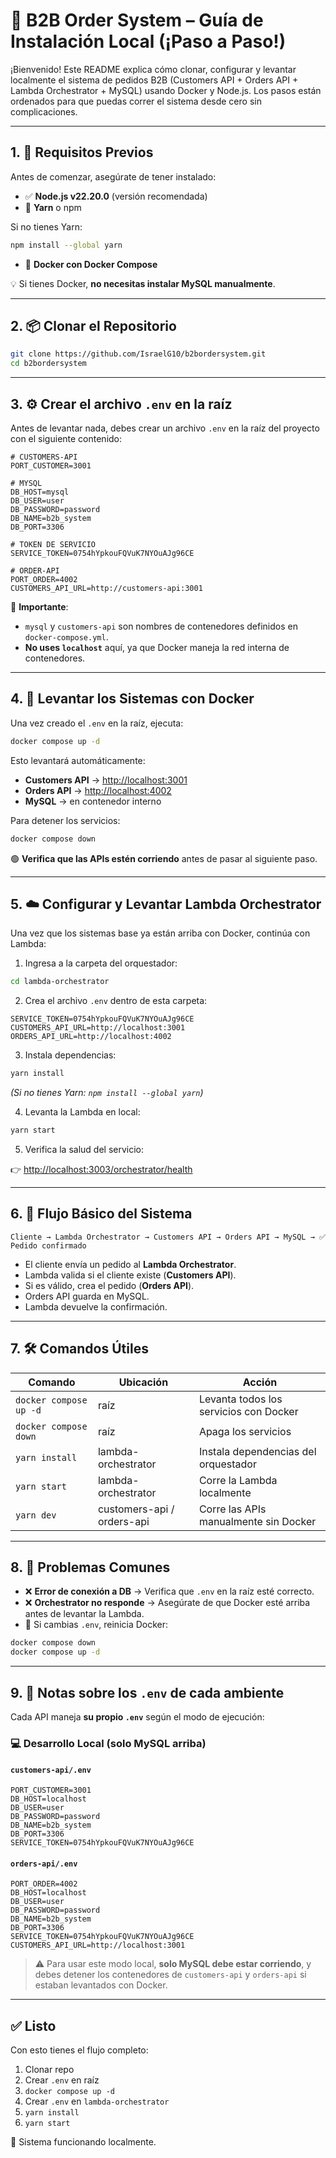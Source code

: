 # 🧭 B2B Order System – Guía de Instalación Local (¡Paso a Paso!)

¡Bienvenido!
Este README explica cómo clonar, configurar y levantar localmente el sistema de pedidos B2B (Customers API + Orders API + Lambda Orchestrator + MySQL) usando Docker y Node.js.
Los pasos están ordenados para que puedas correr el sistema desde cero sin complicaciones.

---

## 1. 🧰 Requisitos Previos

Antes de comenzar, asegúrate de tener instalado:

* ✅ **Node.js v22.20.0** (versión recomendada)
* 🧶 **Yarn** o npm

Si no tienes Yarn:

```bash
npm install --global yarn
```

* 🐳 **Docker con Docker Compose**

💡 Si tienes Docker, **no necesitas instalar MySQL manualmente**.

---

## 2. 📦 Clonar el Repositorio

```bash
git clone https://github.com/IsraelG10/b2bordersystem.git
cd b2bordersystem
```

---

## 3. ⚙️ Crear el archivo `.env` en la raíz

Antes de levantar nada, debes crear un archivo `.env` en la raíz del proyecto con el siguiente contenido:

```env
# CUSTOMERS-API
PORT_CUSTOMER=3001

# MYSQL
DB_HOST=mysql
DB_USER=user
DB_PASSWORD=password
DB_NAME=b2b_system
DB_PORT=3306

# TOKEN DE SERVICIO
SERVICE_TOKEN=0754hYpkouFQVuK7NYOuAJg96CE

# ORDER-API
PORT_ORDER=4002
CUSTOMERS_API_URL=http://customers-api:3001
```

📌 **Importante**:

* `mysql` y `customers-api` son nombres de contenedores definidos en `docker-compose.yml`.
* **No uses `localhost`** aquí, ya que Docker maneja la red interna de contenedores.

---

## 4. 🐳 Levantar los Sistemas con Docker

Una vez creado el `.env` en la raíz, ejecuta:

```bash
docker compose up -d
```

Esto levantará automáticamente:

* **Customers API** → [http://localhost:3001](http://localhost:3001)
* **Orders API** → [http://localhost:4002](http://localhost:4002)
* **MySQL** → en contenedor interno

Para detener los servicios:

```bash
docker compose down
```

🟢 **Verifica que las APIs estén corriendo** antes de pasar al siguiente paso.

---

## 5. ☁️ Configurar y Levantar Lambda Orchestrator

Una vez que los sistemas base ya están arriba con Docker, continúa con Lambda:

1. Ingresa a la carpeta del orquestador:

```bash
cd lambda-orchestrator
```

2. Crea el archivo `.env` dentro de esta carpeta:

```env
SERVICE_TOKEN=0754hYpkouFQVuK7NYOuAJg96CE
CUSTOMERS_API_URL=http://localhost:3001
ORDERS_API_URL=http://localhost:4002
```

3. Instala dependencias:

```bash
yarn install
```

*(Si no tienes Yarn: `npm install --global yarn`)*

4. Levanta la Lambda en local:

```bash
yarn start
```

5. Verifica la salud del servicio:

👉 [http://localhost:3003/orchestrator/health](http://localhost:3003/orchestrator/health)

---

## 6. 🧭 Flujo Básico del Sistema

```
Cliente → Lambda Orchestrator → Customers API → Orders API → MySQL → ✅ Pedido confirmado
```

* El cliente envía un pedido al **Lambda Orchestrator**.
* Lambda valida si el cliente existe (**Customers API**).
* Si es válido, crea el pedido (**Orders API**).
* Orders API guarda en MySQL.
* Lambda devuelve la confirmación.

---

## 7. 🛠️ Comandos Útiles

| Comando                | Ubicación                  | Acción                                 |
| ---------------------- | -------------------------- | -------------------------------------- |
| `docker compose up -d` | raíz                       | Levanta todos los servicios con Docker |
| `docker compose down`  | raíz                       | Apaga los servicios                    |
| `yarn install`         | lambda-orchestrator        | Instala dependencias del orquestador   |
| `yarn start`           | lambda-orchestrator        | Corre la Lambda localmente             |
| `yarn dev`             | customers-api / orders-api | Corre las APIs manualmente sin Docker  |

---

## 8. 🧩 Problemas Comunes

* ❌ **Error de conexión a DB** → Verifica que `.env` en la raíz esté correcto.
* ❌ **Orchestrator no responde** → Asegúrate de que Docker esté arriba antes de levantar la Lambda.
* 🔁 Si cambias `.env`, reinicia Docker:

```bash
docker compose down
docker compose up -d
```

---

## 9. 🔹 Notas sobre los `.env` de cada ambiente

Cada API maneja **su propio `.env`** según el modo de ejecución:

### 💻 Desarrollo Local (solo MySQL arriba)

#### `customers-api/.env`

```env
PORT_CUSTOMER=3001
DB_HOST=localhost
DB_USER=user
DB_PASSWORD=password
DB_NAME=b2b_system
DB_PORT=3306
SERVICE_TOKEN=0754hYpkouFQVuK7NYOuAJg96CE
```

#### `orders-api/.env`

```env
PORT_ORDER=4002
DB_HOST=localhost
DB_USER=user
DB_PASSWORD=password
DB_NAME=b2b_system
DB_PORT=3306
SERVICE_TOKEN=0754hYpkouFQVuK7NYOuAJg96CE
CUSTOMERS_API_URL=http://localhost:3001
```

> ⚠️ Para usar este modo local, **solo MySQL debe estar corriendo**, y debes detener los contenedores de `customers-api` y `orders-api` si estaban levantados con Docker.

---

## ✅ Listo

Con esto tienes el flujo completo:

1. Clonar repo
2. Crear `.env` en raíz
3. `docker compose up -d`
4. Crear `.env` en `lambda-orchestrator`
5. `yarn install`
6. `yarn start`

🚀 Sistema funcionando localmente.
